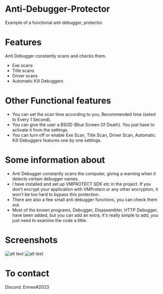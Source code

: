 # Anti-Debugger-Protector

Example of a functional anti debugger, protector.

# Features

Anti Debugger constantly scans and checks them.
* Exe scans 
* Title scans
* Driver scans
* Automatic Kill Debuggers

# Other Functional features
* You can set the scan time according to you, Recommended time (seted to Every 1 Second).
* You can give the user a BSOD (Blue Screen Of Death). You just have to activate it from the settings.
* You can turn off or enable Exe Scan, Title Scan, Driver Scan, Automatic Kill Debuggers features one by one settings. 
 
# Some information about
* Anti Debugger constantly scans the computer, giving a warning when it detects certain debugger names.
* I have installed and set up VMPROTECT SDK etc in the project. If you don't encrypt your application with VMProtect or any other encryption, it won't be too hard to bypass this protection.
* There are also a few small anti debugger functions, you can check them out.
* Most of the known programs, Debugger, Disassembler, HTTP Debugger, have been added, but you can add an extra, it's really simple to add, you just need to examine the code a little.

# Screenshots
![alt text](https://i.imgur.com/JayvWoR.png)
![alt text](https://i.imgur.com/dW6DGux.png)
 
 # To contact
 Discord: Emree#2023
